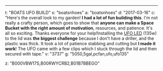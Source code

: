 ---
t: "BOATS UFO BUILD"
s: "boatsnhoes"
a: "boatsnhoes"
d: "2017-03-16"
c: "Here's the overall look to my garden! <strong>I had a lot of fun building this</strong>. I'm not really a crafty person, which goes to show that <strong>anyone can make a Space Bucket with the right amount of motivation</strong>, resources, and patience. It's all so exciting. Thanks everyone for your help!Installing the <a href='https://amzn.to/36NO5zr'>UFO LED</a> (135w) to the lid was <strong>the biggest challenge</strong> because I don't have a driller, and the plastic was thick. It took a lot of patience stabbing and cutting but <strong>I made it work</strong>! The UFO came with a few clips which I stuck through the lid and then secured with tape."
v: "3737"
g: "5050,5gal,pcfan,ufo,ufo135"

z: "B000VBW17S,B00RWYCRB2,B01B7BBEGO"
